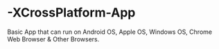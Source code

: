 # -XCrossPlatform-App
Basic App that can run on Android OS, Apple OS, Windows OS, Chrome Web Browser &amp; Other Browsers. 
